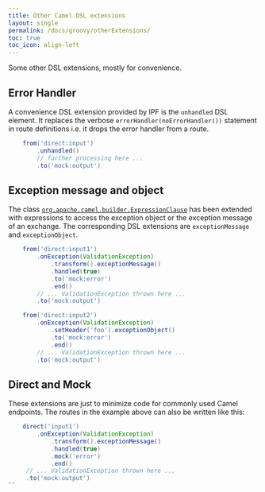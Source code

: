 ```yaml
---
title: Other Camel DSL extensions
layout: single
permalink: /docs/groovy/otherExtensions/
toc: true
toc_icon: align-left
---
```



Some other DSL extensions, mostly for convenience.

## Error Handler

A convenience DSL extension provided by IPF is the `unhandled` DSL element. It replaces the verbose
`errorHandler(noErrorHandler())` statement in route definitions i.e. it drops the error handler from a route.

```groovy
    from('direct:input')
        .unhandled()
        // further processing here ...
        .to('mock:output')
```

## Exception message and object

The class [`org.apache.camel.builder.ExpressionClause`](https://camel.apache.org/maven/current/camel-core/apidocs/org/apache/camel/builder/ExpressionClause.html)
has been extended with expressions to access the exception object
or the exception message of an exchange. The corresponding DSL extensions are `exceptionMessage` and `exceptionObject`.

```groovy
    from('direct:input1')
        .onException(ValidationException)
            .transform().exceptionMessage()
            .handled(true)
            .to('mock:error')
            .end()
        // ... ValidationException thrown here ...
        .to('mock:output')

    from('direct:input2')
        .onException(ValidationException)
            .setHeader('foo').exceptionObject()
            .to('mock:error')
            .end()
        // ... ValidationException thrown here ...
        .to('mock:output')

```

## Direct and Mock

These extensions are just to minimize code for commonly used Camel endpoints. The routes in the example above can also
 be written like this:

```groovy
    direct('input1')
        .onException(ValidationException)
            .transform().exceptionMessage()
            .handled(true)
            .mock('error')
            .end()
     // ... ValidationException thrown here ...
     .to('mock:output')
``
